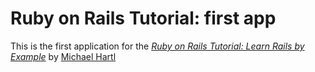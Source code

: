 # Ruby on Rails Tutorial: first app

This is the first application for the [*Ruby on Rails Tutorial: Learn Rails by Example*](http://railstutorial.org/) by [Michael Hartl](http://michaelhartl.com)
